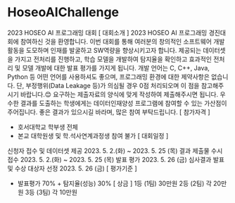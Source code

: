 # HoseoAIChallenge
2023 HOSEO AI 프로그래밍 대회
[ 대회소개 ]
2023 HOSEO AI 프로그래밍 경진대회에 참여하신 것을 환영합니다.
이번 대회를 통해 여러분의 창의적인 소프트웨어 개발활동을 도모하며 인재를 발굴하고 SW역량을 향상시키고자 합니다.
제공되는 데이터셋을 가지고 전처리를 진행하고, 학습 모델을 개발하여 탐지율을 확인하고 효과적인 전처리 및 모델 개발에 대한 발표 평가를 가지게 됩니다.
개발 언어는 C, C++, Java, Python 등 어떤 언어를 사용하셔도 좋으며, 프로그래밍 환경에 대한 제약사항은 없습니다.
단, 부정행위(Data Leakage 등)가 의심될 경우 0점 처리되오며 이 점을 참고해주시기 바랍니다.😊
요구하는 제출자료의 양식에 맞게 작성하여 제출해주시면 됩니다.
우수한 결과를 도출하는 학생에게는 데이터인재양성 프로그램에 참여할 수 있는 가산점이 주어집니다.
좋은 결과가 있으시길 바라며, 많은 참여 부탁드립니다.
[ 참가자격 ]
 - 호서대학교 학부생 전체
 - 본교 대학원생 및 학.석사연계과정생 참여 불가
[ 대회일정 ]

신청자 접수 및 데이터셋 제공
2023. 5. 2.(화) ~ 2023. 5. 25 (목)
결과 제출물 수시 접수
2023. 5. 2.(화) ~ 2023. 5. 25 (목)
발표 평가
2023. 5. 26 (금)
심사결과 발표 및 수상 대상자 선정
2023. 5. 26 (금)
[ 평가기준 ]
 - 발표평가 70% + 탐지율(성능) 30%
[ 상금 ]
1등 (1팀)
30만원
2등 (2팀)
각 20만원
3등 (3팀)
각 10만원
